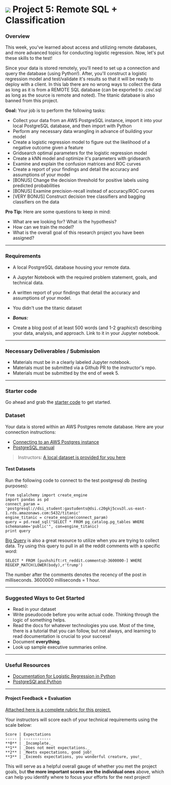 # ![](https://ga-dash.s3.amazonaws.com/production/assets/logo-9f88ae6c9c3871690e33280fcf557f33.png) Project 5: Remote SQL + Classification

### Overview

This week, you've learned about access and utilizing remote databases, and more advanced topics for conducting logistic regression. Now, let's put these skills to the test!

Since your data is stored remotely, you'll need to set up a connection and query the database (using Python!). After, you'll construct a logistic regression model and test/validate it's results so that it will be ready to deploy with a client. In this lab there are no wrong ways to collect the data as long as it is from a REMOTE SQL database (can be exported to .csv/.sql as long as the source is remote and noted). The titanic database is also banned from this project.

**Goal:** Your job is to perform the following tasks:

- Collect your data from an AWS PostgreSQL instance, import it into your local PostgreSQL database, and then import with Python
- Perform any necessary data wrangling in advance of building your model
- Create a logistic regression model to figure out the likelihood of a negative outcome given a feature
- Gridsearch optimal parameters for the logistic regression model
- Create a kNN model and optimize it's parameters with gridsearch
- Examine and explain the confusion matrices and ROC curves
- Create a report of your findings and detail the accuracy and assumptions of your model
- [BONUS] Change the decision threshold for positive labels using predicted probabilities
- [BONUS] Examine precision-recall instead of accuracy/ROC curves
- [VERY BONUS] Construct decision tree classifiers and bagging classifiers on the data

**Pro Tip:** Here are some questions to keep in mind:

- What are we looking for? What is the hypothesis?
- How can we train the model?
- What is the overall goal of this research project you have been assigned?

---

### Requirements

- A local PostgreSQL database housing your remote data.
- A Jupyter Notebook with the required problem statement, goals, and technical data.
- A written report of your findings that detail the accuracy and assumptions of your model.
- You didn't use the titanic dataset

- ***Bonus:***
- Create a blog post of at least 500 words (and 1-2 graphics!) describing your data, analysis, and approach. Link to it in your Jupyter notebook.

---

### Necessary Deliverables / Submission

- Materials must be in a clearly labeled Jupyter notebook.
- Materials must be submitted via a Github PR to the instructor's repo.
- Materials must be submitted by the end of week 5.

---

### Starter code

Go ahead and grab the [starter code](./code/starter-code/starter-code.ipynb) to get started.


### Dataset

Your data is stored within an AWS Postgres remote database. Here are your connection instructions:

- [Connecting to an AWS Postgres instance](http://docs.aws.amazon.com/AmazonRDS/latest/UserGuide/USER_ConnectToPostgreSQLInstance.htm)
- [PostgreSQL manual](http://www.postgresql.org/docs/manuals/)

> Instructors: [A local dataset is provided for you here](./assets/data/)

#### Test Datasets

Run the following code to connect to the test postgresql db (testing purposes):

    from sqlalchemy import create_engine
    import pandas as pd
    connect_param = 'postgresql://dsi_student:gastudents@dsi.c20gkj5cvu3l.us-east-1.rds.amazonaws.com:5432/titanic'
    engine_titanic = create_engine(connect_param)
    query = pd.read_sql("SELECT * FROM pg_catalog.pg_tables WHERE schemaname='public'", con=engine_titanic)
    print query

[Big Query](https://bigquery.cloud.google.com) is also a great resource to utilize when you are trying to collect data. Try using this query to pull in all the reddit comments with a specific word:

    SELECT * FROM [pushshift:rt_reddit.comments@-3600000-] WHERE REGEXP_MATCH(LOWER(body),r'trump')

The number after the comments denotes the recency of the post in milliseconds. 3600000 milliseconds = 1 hour.

---

### Suggested Ways to Get Started

- Read in your dataset
- Write pseudocode before you write actual code. Thinking through the logic of something helps.  
- Read the docs for whatever technologies you use. Most of the time, there is a tutorial that you can follow, but not always, and learning to read documentation is crucial to your success!
- Document **everything**.
- Look up sample executive summaries online.

---

### Useful Resources

- [Documentation for Logistic Regression in Python](http://scikit-learn.org/stable/modules/generated/sklearn.linear_model.LogisticRegression.html)
- [PostgreSQl and Python](https://wiki.postgresql.org/wiki/Psycopg2_Tutorial)

---

#### Project Feedback + Evaluation

[Attached here is a complete rubric for this project.](./project-05-rubric.md)

Your instructors will score each of your technical requirements using the scale below:

    Score | Expectations
    ----- | ------------
    **0** | _Incomplete._
    **1** | _Does not meet expectations._
    **2** | _Meets expectations, good job!_
    **3** | _Exceeds expectations, you wonderful creature, you!_

 This will serve as a helpful overall gauge of whether you met the project goals, but __the more important scores are the individual ones__ above, which can help you identify where to focus your efforts for the next project!
